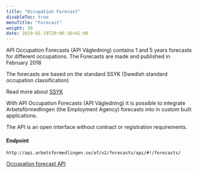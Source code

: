 ```yaml
---
title: "Occupation Forecast"
disableToc: true
menuTitle: "Forecast"
weight: 30
date: 2019-01-19T20:06:16+01:00
---
```


API Occupation Forecasts (API Vägledning) contains 1 and 5 years forecasts for different occupations. The Forecasts are made and published in February 2018

The forecasts are based on the standard SSYK (Swedish standard occupation classification)

Read more about [SSYK](http://www.scb.se/dokumentation/klassifikationer-och-standarder/standard-for-svensk-yrkesklassificering-ssyk/)

With API Occupation Forecasts (API Vägledning) it is possible to integrate Arbetsförmedlingen (the Employment Agency) forecasts into in custom built applications.

The API is an open interface without contract or registration requirements.

#### Endpoint

````
http://api.arbetsformedlingen.se/af/v2/forecasts/api/#!/forecasts/
````

[Occupation forecast API](http://api.arbetsformedlingen.se/af/v2/forecasts/api/#!/forecasts/)


